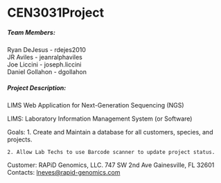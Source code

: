 CEN3031Project
==============
##### Team Members:
Ryan DeJesus - rdejes2010  
JR Aviles - jeanralphaviles  
Joe Liccini - joseph.liccini  
Daniel Gollahon - dgollahon  

##### Project Description:
LIMS Web Application for Next-Generation Sequencing (NGS)

LIMS: Laboratory Information Management System (or Software)

Goals:
	1. Create and Maintain a database for all customers, species, and projects.

	2. Allow Lab Techs to use Barcode scanner to update project status.
	
Customer: 
	RAPiD Genomics, LLC.
	747 SW 2nd Ave
	Gainesville, FL 32601
	Contacts: lneves@rapid-genomics.com
